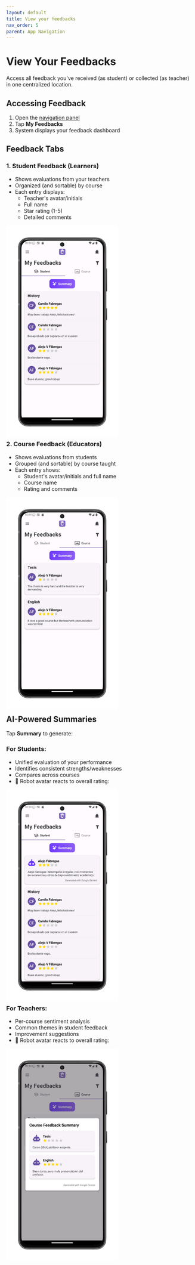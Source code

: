 ```yaml
---
layout: default
title: View your feedbacks
nav_order: 5
parent: App Navigation
---
```


# View Your Feedbacks

Access all feedback you've received (as student) or collected (as teacher) in one centralized location.

## Accessing Feedback
1. Open the [navigation panel](/app-manual/app-navigation/drawer)
2. Tap **My Feedbacks**
3. System displays your feedback dashboard

## Feedback Tabs

### 1. Student Feedback (Learners)
- Shows evaluations from your teachers
- Organized (and sortable) by course
- Each entry displays:
  - Teacher's avatar/initials
  - Full name
  - Star rating (1-5)
  - Detailed comments
  
<p style="clear:both;"></p>
<img src="assets/feedbacks-student.png" alt="Student Feedback Tab" style="width:300px; float:left; margin-right:15px;"/>
<p style="clear:both;"></p>

### 2. Course Feedback (Educators)
- Shows evaluations from students
- Grouped (and sortable) by course taught
- Each entry shows:
  - Student's avatar/initials and full name
  - Course name
  - Rating and comments

<p style="clear:both;"></p>
<img src="assets/feedbacks-course.png" alt="Course Feedback Tab" style="width:300px; float:left; margin-right:15px;"/>
<p style="clear:both;"></p>

## AI-Powered Summaries
Tap **Summary** to generate:

### For Students:
- Unified evaluation of your performance
- Identifies consistent strengths/weaknesses
- Compares across courses
- 🤖 Robot avatar reacts to overall rating:

<p style="clear:both;"></p>
<img src="assets/feedbacks-student-ai.png" alt="Student Feedback Tab" style="width:300px; float:left; margin-right:15px;"/>
<p style="clear:both;"></p>

### For Teachers:
- Per-course sentiment analysis
- Common themes in student feedback
- Improvement suggestions
- 🤖 Robot avatar reacts to overall rating:

<p style="clear:both;"></p>
<img src="assets/feedbacks-course-ai.png" alt="Student Feedback Tab" style="width:300px; float:left; margin-right:15px;"/>
<p style="clear:both;"></p>